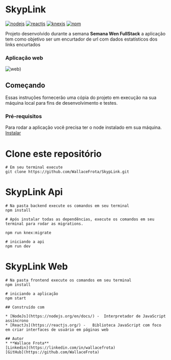 # SkypLink
[![nodejs](https://img.shields.io/badge/nodejs-12.16.3-026E00)](https://nodejs.org/en/download/)
[![reactjs](https://img.shields.io/badge/reactjs-16.13.1-61dafb)](https://reactjs.org/)
[![knexjs](https://img.shields.io/npm/v/knex?color=%23EE7A3B&label=knexjs&style=plastic)](https://knexjs.org/)
[![npm](https://img.shields.io/npm/v/npm?color=%23EE7A3B&label=npm&style=plastice&logo=npm)](https://npm.org/)

Projeto desenvolvido durante a semana **Semana Wen FullStack** a aplicação tem como objetivo ser um encurtador de url com dados estatísticos dos links encurtados

### Aplicação web
![web](http://i.giphy.com/media/SWUOMx5M9XEY85TaX4/giphy.gif))

## Começando
Essas instruções fornecerão uma cópia do projeto em execução na sua máquina local para fins de desenvolvimento e testes.

### Pré-requisitos

Para rodar a aplicação você precisa ter o node instalado em sua máquina.
[Instalar](https://nodejs.org/en/docs/)

# Clone este repositório
```
# Em seu terminal execute
git clone https://github.com/WallaceFrota/SkypLink.git
```
# SkypLink Api
```
# Na pasta backend execute os comandos em seu terminal
npm install

# Após instalar todas as dependências, execute os comandos em seu terminal para rodar as migrations.

npm run knex:migrate

# iniciando a api
npm run dev
```
# SkypLink Web
```
# Na pasta frontend execute os comandos em seu terminal
npm install

# iniciando a aplicação
npm start
```

```
## Construído com

* [NodeJs](https://nodejs.org/en/docs/) -  Interpretador de JavaScript assíncrono
* [ReactJs](https://reactjs.org/) -   Biblioteca JavaScript com foco em criar interfaces de usuário em páginas web

## Autor
* **Wallace Frota**
[Linkedin](https://linkedin.com/in/wallacefrota)
[GitHub](https://github.com/WallaceFrota)
